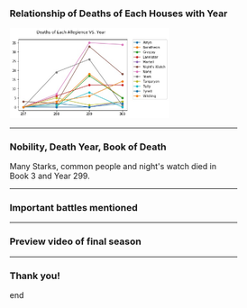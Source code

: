 ### Relationship of Deaths of Each Houses with Year

<html>
<head>
<style>
* {
  box-sizing: border-box;
}

.column {
  float: left;
  width: 100%;
  padding: 5px;
}

/* Clearfix (clear floats) */
.row::after {
  content: "";
  clear: both;
  display: table;
}
</style>
</head>
<body>

<div class="row">
  <div class="column">
    <img src="./fig/Deaths_Years.jpg" style="width:70%">
  </div>

</div>

</body>
</html>

---

### Nobility, Death Year, Book of Death

<p> Many Starks, common people and night's watch died in Book 3 and Year 299. </p>

<div id = "dyiaVis"></div>

---

### Important battles mentioned

<div id="battlerVis"></div>

---

### Preview video of final season

<!-- .slide: data-background-iframe="https://www.youtube.com/embed/rlR4PJn8b8I" data-background-interactive -->

---

### Thank you!

end